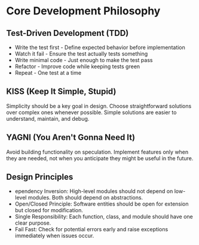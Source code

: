 # Core Development Philosophy
## Test-Driven Development (TDD)
- Write the test first - Define expected behavior before implementation
- Watch it fail - Ensure the test actually tests something
- Write minimal code - Just enough to make the test pass
- Refactor - Improve code while keeping tests green
- Repeat - One test at a time


## KISS (Keep It Simple, Stupid)
Simplicity should be a key goal in design. Choose straightforward solutions over complex ones whenever possible. Simple solutions are easier to understand, maintain, and debug.

## YAGNI (You Aren't Gonna Need It)
Avoid building functionality on speculation. Implement features only when they are needed, not when you anticipate they might be useful in the future.

## Design Principles
- ependency Inversion: High-level modules should not depend on low-level modules. Both should depend on abstractions.
- Open/Closed Principle: Software entities should be open for extension but closed for modification.
- Single Responsibility: Each function, class, and module should have one clear purpose.
- Fail Fast: Check for potential errors early and raise exceptions immediately when issues occur.